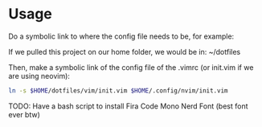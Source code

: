 # Usage

Do a symbolic link to where the config file needs to be, for example:

If we pulled this project on our home folder, we would be in: ~/dotfiles

Then, make a symbolic link of the config file of the .vimrc (or init.vim if we are using neovim):

```bash
ln -s $HOME/dotfiles/vim/init.vim $HOME/.config/nvim/init.vim
```

TODO: Have a bash script to install Fira Code Mono Nerd Font (best font ever btw)
